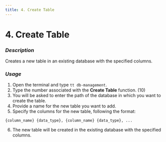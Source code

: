```yaml
---
title: 4. Create Table
---
```


# 4. Create Table

### **_Description_**

Creates a new table in an existing database with the specified columns.

### **_Usage_**

1. Open the terminal and type `tt db-management`.
2. Type the number associated with the **Create Table** function. (10)
3. You will be asked to enter the path of the database in which you want to create the table.
4. Provide a name for the new table you want to add.
5. Specify the columns for the new table, following the format:
 
`
   {column_name} {data_type}, {column_name} {data_type}, ...
`

6. The new table will be created in the existing database with the specified columns.


